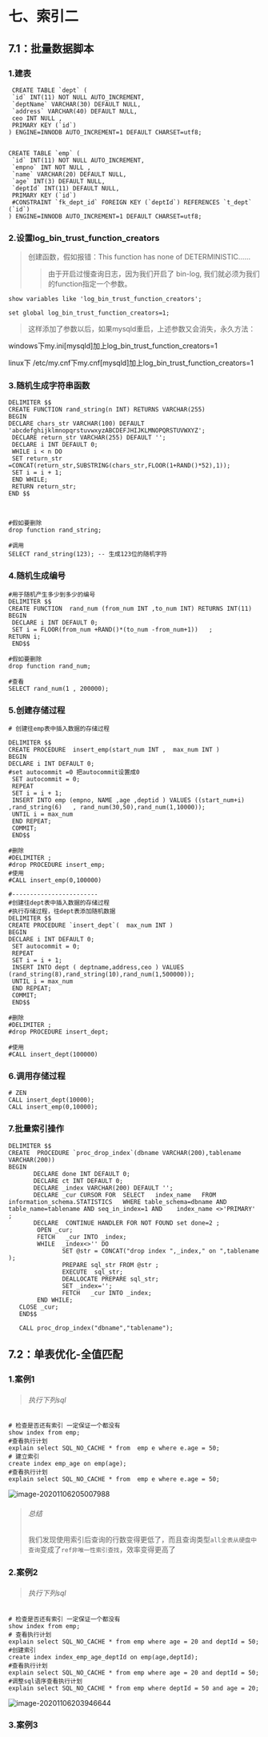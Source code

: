# 七、索引二



## 7.1：批量数据脚本



### 1.建表



```mysql
 CREATE TABLE `dept` (
 `id` INT(11) NOT NULL AUTO_INCREMENT,
 `deptName` VARCHAR(30) DEFAULT NULL,
 `address` VARCHAR(40) DEFAULT NULL,
 ceo INT NULL ,
 PRIMARY KEY (`id`)
) ENGINE=INNODB AUTO_INCREMENT=1 DEFAULT CHARSET=utf8;
 
 
CREATE TABLE `emp` (
 `id` INT(11) NOT NULL AUTO_INCREMENT,
 `empno` INT NOT NULL ,
 `name` VARCHAR(20) DEFAULT NULL,
 `age` INT(3) DEFAULT NULL,
 `deptId` INT(11) DEFAULT NULL,
 PRIMARY KEY (`id`)
 #CONSTRAINT `fk_dept_id` FOREIGN KEY (`deptId`) REFERENCES `t_dept` (`id`)
) ENGINE=INNODB AUTO_INCREMENT=1 DEFAULT CHARSET=utf8;

```



### 2.设置log_bin_trust_function_creators



> 创建函数，假如报错：This function has none of DETERMINISTIC......
>
> > 由于开启过慢查询日志，因为我们开启了 bin-log, 我们就必须为我们的function指定一个参数。



```mysql
show variables like 'log_bin_trust_function_creators';

set global log_bin_trust_function_creators=1;
```



> 这样添加了参数以后，如果mysqld重启，上述参数又会消失，永久方法：



windows下my.ini[mysqld]加上log_bin_trust_function_creators=1 

linux下    /etc/my.cnf下my.cnf[mysqld]加上log_bin_trust_function_creators=1



### 3.随机生成字符串函数



```mysql
DELIMITER $$
CREATE FUNCTION rand_string(n INT) RETURNS VARCHAR(255)
BEGIN    
DECLARE chars_str VARCHAR(100) DEFAULT 'abcdefghijklmnopqrstuvwxyzABCDEFJHIJKLMNOPQRSTUVWXYZ';
 DECLARE return_str VARCHAR(255) DEFAULT '';
 DECLARE i INT DEFAULT 0;
 WHILE i < n DO  
 SET return_str =CONCAT(return_str,SUBSTRING(chars_str,FLOOR(1+RAND()*52),1));  
 SET i = i + 1;
 END WHILE;
 RETURN return_str;
END $$
 


#假如要删除
drop function rand_string;

#调用
SELECT rand_string(123); -- 生成123位的随机字符
```



### 4.随机生成编号



```mysql
#用于随机产生多少到多少的编号
DELIMITER $$
CREATE FUNCTION  rand_num (from_num INT ,to_num INT) RETURNS INT(11)
BEGIN   
 DECLARE i INT DEFAULT 0;  
 SET i = FLOOR(from_num +RAND()*(to_num -from_num+1))   ;
RETURN i;  
 END$$ 

#假如要删除
drop function rand_num;

#查看
SELECT rand_num(1 , 200000);
```



### 5.创建存储过程



```mysql
# 创建往emp表中插入数据的存储过程
 
DELIMITER $$
CREATE PROCEDURE  insert_emp(start_num INT ,  max_num INT )
BEGIN  
DECLARE i INT DEFAULT 0;   
#set autocommit =0 把autocommit设置成0  
 SET autocommit = 0;    
 REPEAT  
 SET i = i + 1;  
 INSERT INTO emp (empno, NAME ,age ,deptid ) VALUES ((start_num+i) ,rand_string(6)   , rand_num(30,50),rand_num(1,10000));  
 UNTIL i = max_num  
 END REPEAT;  
 COMMIT;  
 END$$ 
 
#删除
#DELIMITER ;
#drop PROCEDURE insert_emp;
#使用
#CALL insert_emp(0,100000)

#------------------------
#创建往dept表中插入数据的存储过程
#执行存储过程，往dept表添加随机数据
DELIMITER $$
CREATE PROCEDURE `insert_dept`(  max_num INT )
BEGIN  
DECLARE i INT DEFAULT 0;   
 SET autocommit = 0;    
 REPEAT  
 SET i = i + 1;  
 INSERT INTO dept ( deptname,address,ceo ) VALUES (rand_string(8),rand_string(10),rand_num(1,500000));  
 UNTIL i = max_num  
 END REPEAT;  
 COMMIT;  
 END$$
 
#删除
#DELIMITER ;
#drop PROCEDURE insert_dept;

#使用
#CALL insert_dept(100000)

```



### 6.调用存储过程



```mysql
# ZEN
CALL insert_dept(10000);
CALL insert_emp(0,10000);
```



### 7.批量索引操作



```mysql
DELIMITER $$
CREATE  PROCEDURE `proc_drop_index`(dbname VARCHAR(200),tablename VARCHAR(200))
BEGIN
       DECLARE done INT DEFAULT 0;
       DECLARE ct INT DEFAULT 0;
       DECLARE _index VARCHAR(200) DEFAULT '';
       DECLARE _cur CURSOR FOR  SELECT   index_name   FROM information_schema.STATISTICS   WHERE table_schema=dbname AND table_name=tablename AND seq_in_index=1 AND    index_name <>'PRIMARY'  ;
       DECLARE  CONTINUE HANDLER FOR NOT FOUND set done=2 ;      
        OPEN _cur;
        FETCH   _cur INTO _index;
        WHILE  _index<>'' DO 
               SET @str = CONCAT("drop index ",_index," on ",tablename ); 
               PREPARE sql_str FROM @str ;
               EXECUTE  sql_str;
               DEALLOCATE PREPARE sql_str;
               SET _index=''; 
               FETCH   _cur INTO _index; 
        END WHILE;
   CLOSE _cur;
   END$$
   
   CALL proc_drop_index("dbname","tablename");
```



## 7.2：单表优化-全值匹配



### 1.案例1



> ###### 执行下列sql



```mysql
# 检查是否还有索引 一定保证一个都没有
show index from emp;
#查看执行计划
explain select SQL_NO_CACHE * from  emp e where e.age = 50;
# 建立索引
create index emp_age on emp(age);
#查看执行计划
explain select SQL_NO_CACHE * from  emp e where e.age = 50;
```



<img src="./images/image-20201106205007988.png" alt="image-20201106205007988" />



> ###### 	总结
>
> 我们发现使用索引后查询的行数变得更低了，而且查询类型`all全表从硬盘中查询`变成了`ref非唯一性索引查找`，效率变得更高了



### 2.案例2



> ###### 执行下列sql



```mysql
# 检查是否还有索引 一定保证一个都没有
show index from emp;
# 查看执行计划
explain select SQL_NO_CACHE * from emp where age = 20 and deptId = 50;
#创建索引
create index index_emp_age_deptId on emp(age,deptId);
#查看执行计划
explain select SQL_NO_CACHE * from emp where age = 20 and deptId = 50;
#调整sql语序查看执行计划
explain select SQL_NO_CACHE * from emp where deptId = 50 and age = 20;
```



<img src="./images/image-20201106203946644.png" alt="image-20201106203946644" />



### 3.案例3





































